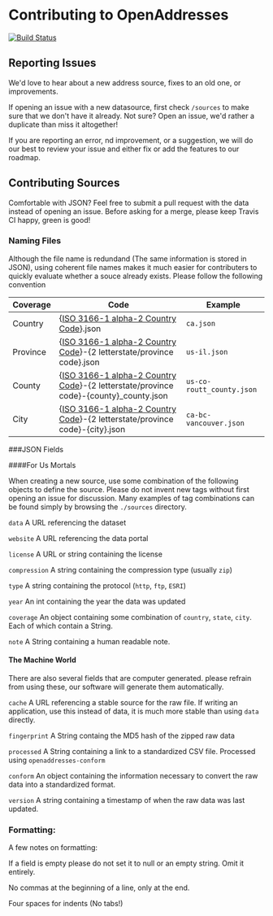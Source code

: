 # Contributing to OpenAddresses

[![Build Status](https://travis-ci.org/openaddresses/openaddresses.png?branch=master)](https://travis-ci.org/openaddresses/openaddresses)

## Reporting Issues

We'd love to hear about a new address source, fixes to an old one, or 
improvements. 

If opening an issue with a new datasource, first check `/sources` to 
make sure that we don't have it already. Not sure? Open an issue, we'd 
rather a duplicate than miss it altogether!

If you are reporting an error, nd improvement, or a suggestion, we will 
do our best to review your issue and either fix or add the features to 
our roadmap.

## Contributing Sources

Comfortable with JSON? Feel free to submit a pull request with the data 
instead of opening an issue. Before asking for a merge, please keep Travis CI happy, green is good!

### Naming Files

Although the file name is redundand (The same information is stored in JSON), using coherent file names makes it much easier for contributers to quickly evaluate whether a souce already exists. Please follow the following convention 

Coverage | Code | Example
-------- | ---- | -------
Country  | {[ISO 3166-1 alpha-2 Country Code](http://en.wikipedia.org/wiki/ISO_3166-1_alpha-2)}.json | `ca.json`
Province | {[ISO 3166-1 alpha-2 Country Code](http://en.wikipedia.org/wiki/ISO_3166-1_alpha-2)}-{2 letterstate/province code}.json | `us-il.json`
County | {[ISO 3166-1 alpha-2 Country Code](http://en.wikipedia.org/wiki/ISO_3166-1_alpha-2)}-{2 letterstate/province code}-{county}_county.json | `us-co-routt_county.json`
City | {[ISO 3166-1 alpha-2 Country Code](http://en.wikipedia.org/wiki/ISO_3166-1_alpha-2)}-{2 letterstate/province code}-{city}.json | `ca-bc-vancouver.json`

###JSON Fields

####For Us Mortals

When creating a new source, use some combination of the following objects to define the source. Please do not invent new tags without first opening an issue for discussion. Many examples of tag combinations can be found simply by browsing the `./sources` directory.

`data` A URL referencing the dataset

`website` A URL referencing the data portal

`license` A URL or string containing the license

`compression` A string containing the compression type (usually `zip`)

`type` A string containing the protocol (`http`, `ftp`, `ESRI`)

`year` An int containing the year the data was updated

`coverage` An object containing some combination of `country`, 
`state`, `city`. Each of which contain a String.

`note` A String containing a human readable note.

#### The Machine World

There are also several fields that are computer generated. please refrain from using these, our software will generate them automatically.

`cache` A URL referencing a stable source for the raw file. If writing an application, use this instead of data, it is much more stable than using `data` directly.

`fingerprint` A String containg the MD5 hash of the zipped raw data

`processed` A String containing a link to a standardized CSV file. Processed using `openaddresses-conform`

`conform` An object containing the information necessary to convert the raw data into a standardized format.

`version` A string containing a timestamp of when the raw data was last updated.

### Formatting:

A few notes on formatting:

If a field is empty please do not set it to null or an empty string. 
Omit it entirely.

No commas at the beginning of a line, only at the end.

Four spaces for indents (No tabs!)
